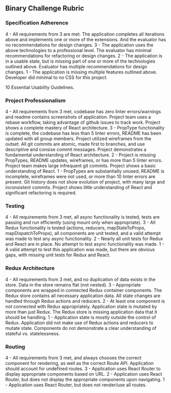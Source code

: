 ## Binary Challenge Rubric

### Specification Adherence

4 - All requirements from 3 are met. The application completes all iterations above and implements one or more of the extensions. And the evaluator has no recommendations for design changes.
3 - The application uses the above technologies to a professional level. The evaluator has minimal recommendations for refactoring or design changes.
2 - The application is in a usable state, but is missing part of one or more of the technologies outlined above. Evaluator has multiple recommendations for design changes.
1 - The application is missing multiple features outlined above. Developer did minimal to no CSS for this project.

10 Essential Usability Guidelines.

### Project Professionalism

4 - All requirements from 3 met, codebase has zero linter errors/warnings and readme contains screenshots of application. Project team uses a rebase workflow, taking advantage of github issues to track work. Project shows a complete mastery of React architecture.
3 - PropType functionality is complete, the codebase has less than 5 linter errors, README has been updated with all group members. Project utilized wireframes from the outset. All git commits are atomic, made first to branches, and use descriptive and consise commit messages. Project demonstrates a fundamental understanding of React architecture.
2 - Project is missing PropTypes, README updates, wireframes, or has more than 5 linter errors. Project team makes large infrequent git commits. Project shows a basic understanding of React.
1 - PropTypes are substantially unused, README is incomplete, wireframes were not used, or more than 10 linter errors are present. Git history does not show evolution of project, with many large and inconsistent commits. Project shows little understanding of React and significant refactoring is required.

### Testing

4 - All requirements from 3 met, all async functionality is tested, tests are passing and run efficiently (using mount only when appropriate).
3 - All Redux functionality is tested (actions, reducers, mapStateToProps, mapDispatchToProps), all components are unit tested, and a valid attempt was made to test any async functionality.
2 - Nearly all unit tests for Redux and React are in place. No attempt to test async functionality was made.
1 - A valid attempt to test this application was made, but there are obvious gaps, with missing unit tests for Redux and React.

### Redux Architecture

4 - All requirements from 3 met, and no duplication of data exists in the store. Data in the store remains flat (not nested).
3 - Appropriate components are wrapped in connected Redux container components. The Redux store contains all necessary application data. All state changes are handled through Redux actions and reducers.
2 - At least one component is not connected with Redux appropriately. Application state is mutated by more than just Redux. The Redux store is missing application data that it should be handling.
1 - Application state is mostly outside the control of Redux. Application did not make use of Redux actions and reducers to mutate state. Components do not demonstrate a clear understanding of stateful vs. statelessness.

### Routing

4 - All requirements from 3 met, and always chooses the correct component for rendering, as well as the correct Route API. Application should account for undefined routes.
3 - Application uses React Router to display appropriate components based on URL.
2 - Application uses React Router, but does not display the appropriate components upon navigating.
1 - Application uses React Router, but does not render/use all routes.
